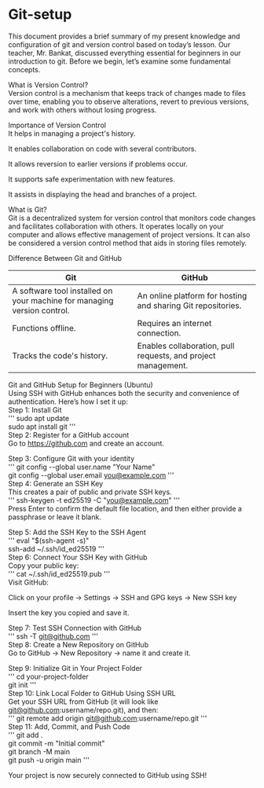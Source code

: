 # Git-setup
This document provides a brief summary of my present knowledge and configuration of git and version control based on today’s lesson. Our teacher, Mr. Bankat, discussed everything essential for beginners in our introduction to git. Before we begin, let’s examine some fundamental concepts.

What is Version Control?  
Version control is a mechanism that keeps track of changes made to files over time, enabling you to observe alterations, revert to previous versions, and work with others without losing progress.

Importance of Version Control  
It helps in managing a project's history.  

It enables collaboration on code with several contributors.  

It allows reversion to earlier versions if problems occur.  

It supports safe experimentation with new features.  

It assists in displaying the head and branches of a project.  

What is Git?  
Git is a decentralized system for version control that monitors code changes and facilitates collaboration with others. It operates locally on your computer and allows effective management of project versions. It can also be considered a version control method that aids in storing files remotely.

Difference Between Git and GitHub  

| Git | GitHub |  
| --- | --- |  
| A software tool installed on your machine for managing version control. | An online platform for hosting and sharing Git repositories. |  
| Functions offline. | Requires an internet connection. |  
| Tracks the code's history. | Enables collaboration, pull requests, and project management. |  

Git and GitHub Setup for Beginners (Ubuntu)  
Using SSH with GitHub enhances both the security and convenience of authentication. Here’s how I set it up:  
Step 1: Install Git  
''' sudo apt update  
sudo apt install git '''  
Step 2: Register for a GitHub account  
Go to https://github.com and create an account.  

Step 3: Configure Git with your identity  
''' git config --global user.name "Your Name"  
git config --global user.email you@example.com '''  
Step 4: Generate an SSH Key  
This creates a pair of public and private SSH keys.  
''' ssh-keygen -t ed25519 -C "you@example.com" '''  
Press Enter to confirm the default file location, and then either provide a passphrase or leave it blank.  

Step 5: Add the SSH Key to the SSH Agent  
''' eval "$(ssh-agent -s)"  
ssh-add ~/.ssh/id_ed25519 '''  
Step 6: Connect Your SSH Key with GitHub  
Copy your public key:  
''' cat ~/.ssh/id_ed25519.pub '''  
Visit GitHub:  

Click on your profile → Settings → SSH and GPG keys → New SSH key  

Insert the key you copied and save it.  

Step 7: Test SSH Connection with GitHub  
''' ssh -T git@github.com '''  
Step 8: Create a New Repository on GitHub  
Go to GitHub → New Repository → name it and create it.  

Step 9: Initialize Git in Your Project Folder  
''' cd your-project-folder  
git init '''  
Step 10: Link Local Folder to GitHub Using SSH URL  
Get your SSH URL from GitHub (it will look like git@github.com:username/repo.git), and then:  
''' git remote add origin git@github.com:username/repo.git '''  
Step 11: Add, Commit, and Push Code  
''' git add .  
git commit -m "Initial commit"  
git branch -M main  
git push -u origin main '''  

Your project is now securely connected to GitHub using SSH!
